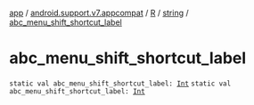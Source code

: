 [app](../../../index.md) / [android.support.v7.appcompat](../../index.md) / [R](../index.md) / [string](index.md) / [abc_menu_shift_shortcut_label](./abc_menu_shift_shortcut_label.md)

# abc_menu_shift_shortcut_label

`static val abc_menu_shift_shortcut_label: `[`Int`](https://kotlinlang.org/api/latest/jvm/stdlib/kotlin/-int/index.html)
`static val abc_menu_shift_shortcut_label: `[`Int`](https://kotlinlang.org/api/latest/jvm/stdlib/kotlin/-int/index.html)